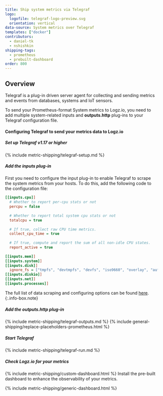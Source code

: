 ```yaml
---
title: Ship system metrics via Telegraf
logo:
  logofile: telegraf-logo-preview.svg
  orientation: vertical
data-source: System metrics over Telegraf
templates: ["docker"]
contributors:
  - daniel-tk
  - nshishkin
shipping-tags:  
  - prometheus 
  - prebuilt-dashboard
order: 800
---
```



## Overview

Telegraf is a plug-in driven server agent for collecting and sending metrics and events from databases, systems and IoT sensors.

To send your Prometheus-format System metrics to Logz.io, you need to add multiple system-related inputs and **outputs.http** plug-ins to your Telegraf configuration file.

#### Configuring Telegraf to send your metrics data to Logz.io

<div class="tasklist">

##### Set up Telegraf v1.17 or higher

{% include metric-shipping/telegraf-setup.md %}

##### Add the inputs plug-in

First you need to configure the input plug-in to enable Telegraf to scrape the system metrics from your hosts. To do this, add the following code to the configuration file:


``` ini
[[inputs.cpu]]
  # Whether to report per-cpu stats or not
  percpu = false
  
  # Whether to report total system cpu stats or not
  totalcpu = true
  
  # If true, collect raw CPU time metrics.
  collect_cpu_time = true
  
  # If true, compute and report the sum of all non-idle CPU states.
  report_active = true
  
[[inputs.mem]]
[[inputs.system]]
[[inputs.disk]]
  ignore_fs = ["tmpfs", "devtmpfs", "devfs", "iso9660", "overlay", "aufs", "squashfs"]
[[inputs.diskio]]
[[inputs.net]]
[[inputs.processes]]
```

<!-- info-box-start:info -->
The full list of data scraping and configuring options can be found [here](https://docs.influxdata.com/telegraf/v1.18/plugins/).
{:.info-box.note}
<!-- info-box-end -->

##### Add the outputs.http plug-in

{% include metric-shipping/telegraf-outputs.md %}
{% include general-shipping/replace-placeholders-prometheus.html %}

##### Start Telegraf

{% include metric-shipping/telegraf-run.md %}

##### Check Logz.io for your metrics

{% include metric-shipping/custom-dashboard.html %} Install the pre-built dashboard to enhance the observability of your metrics.

<!-- logzio-inject:install:grafana:dashboards ids=["32X5zm8qW7ByLlp1YPFkrJ"] --> 

{% include metric-shipping/generic-dashboard.html %} 


</div>
